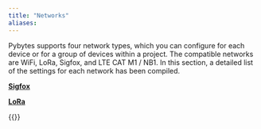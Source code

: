 ```yaml
---
title: "Networks"
aliases:
---
```


Pybytes supports four network types, which you can configure for each device or for a group of devices within a project. The compatible networks are WiFi, LoRa, Sigfox, and LTE CAT M1 / NB1. In this section, a detailed list of the settings for each network has been compiled.

[**Sigfox**](/pybytes/networks/sigfox)

[**LoRa**](/pybytes/networks/lora)

{{<youtube YfQW9rAc42U>}}
